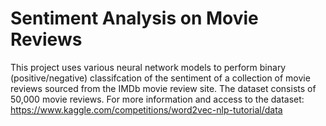 # Sentiment Analysis on Movie Reviews

This project uses various neural network models to perform binary (positive/negative) classifcation of the sentiment of a collection of movie reviews sourced from the IMDb movie review site. The dataset consists of 50,000 movie reviews. 
For more information and access to the dataset: https://www.kaggle.com/competitions/word2vec-nlp-tutorial/data
